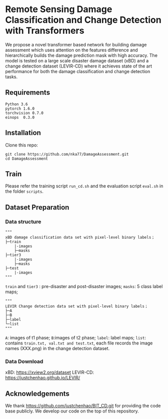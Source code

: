 # Remote Sensing Damage Classification and Change Detection with Transformers

We propose a novel transformer based network for building damage assessment which uses attention on the features difference and hierarchically builds the damage prediction mask with high accuracy. The model is tested on a large scale disaster damage dataset (xBD) and a change detection dataset (LEVIR-CD) where it achieves state of the art performance for both the damage classification and change detection tasks.

## Requirements
```
Python 3.6
pytorch 1.6.0
torchvision 0.7.0
einops  0.3.0
```

## Installation

Clone this repo:
```shell
git clone https://github.com/nka77/DamageAssessment.git
cd DamageAssessment
```

## Train
Please refer the training script `run_cd.sh` and the evaluation script `eval.sh` in the folder `scripts`. 


## Dataset Preparation

### Data structure

```
"""
xBD damage classification data set with pixel-level binary labels；
├─train
    |-images
    ├─masks
├─tier3
    |-images
    ├─masks
├─test
    |-images
"""
```

`train` and `tier3` : pre-disaster and post-disaster images;
`masks`: 5 class label maps;
```
"""
LEVIR Change detection data set with pixel-level binary labels；
├─A
├─B
├─label
└─list
"""
```

`A`: images of t1 phase;
`B`:images of t2 phase;
`label`: label maps;
`list`: contains `train.txt, val.txt and test.txt`, each file records the image names (XXX.png) in the change detection dataset.

### Data Download 

xBD: https://xview2.org/dataset
LEVIR-CD: https://justchenhao.github.io/LEVIR/

## Acknowledgements

We thank https://github.com/justchenhao/BIT_CD.git for providing the code base publicly. We develop our code on the top of this repository.
